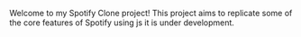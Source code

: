 Welcome to my Spotify Clone project! This project aims to replicate some of the core features of Spotify using js it is under development.
